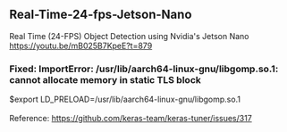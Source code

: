 ## Real-Time-24-fps-Jetson-Nano
Real Time (24-FPS) Object Detection using Nvidia's Jetson Nano
https://youtu.be/mB025B7KpeE?t=879

### Fixed: ImportError: /usr/lib/aarch64-linux-gnu/libgomp.so.1: cannot allocate memory in static TLS block
$export LD_PRELOAD=/usr/lib/aarch64-linux-gnu/libgomp.so.1 <br/><br/>
Reference: https://github.com/keras-team/keras-tuner/issues/317

